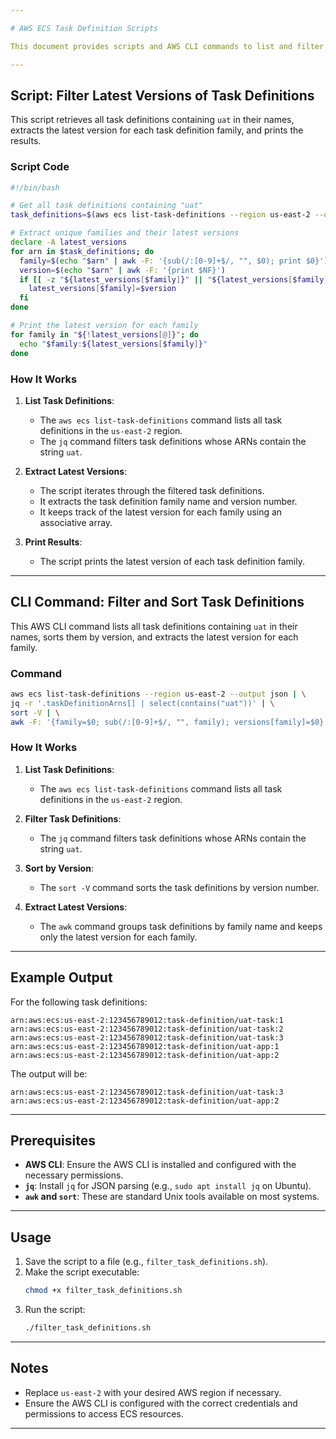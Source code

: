 ```yaml
---

# AWS ECS Task Definition Scripts

This document provides scripts and AWS CLI commands to list and filter AWS ECS task definitions in the `us-east-2` region that contain the string `uat` in their names. It also ensures that only the **latest version** of each task definition family is returned.

---
```


## Script: Filter Latest Versions of Task Definitions

This script retrieves all task definitions containing `uat` in their names, extracts the latest version for each task definition family, and prints the results.

### Script Code

```bash
#!/bin/bash

# Get all task definitions containing "uat"
task_definitions=$(aws ecs list-task-definitions --region us-east-2 --output json | jq -r '.taskDefinitionArns[] | select(contains("uat"))')

# Extract unique families and their latest versions
declare -A latest_versions
for arn in $task_definitions; do
  family=$(echo "$arn" | awk -F: '{sub(/:[0-9]+$/, "", $0); print $0}')
  version=$(echo "$arn" | awk -F: '{print $NF}')
  if [[ -z "${latest_versions[$family]}" || "${latest_versions[$family]}" -lt "$version" ]]; then
    latest_versions[$family]=$version
  fi
done

# Print the latest version for each family
for family in "${!latest_versions[@]}"; do
  echo "$family:${latest_versions[$family]}"
done
```

### How It Works
1. **List Task Definitions**:
   - The `aws ecs list-task-definitions` command lists all task definitions in the `us-east-2` region.
   - The `jq` command filters task definitions whose ARNs contain the string `uat`.

2. **Extract Latest Versions**:
   - The script iterates through the filtered task definitions.
   - It extracts the task definition family name and version number.
   - It keeps track of the latest version for each family using an associative array.

3. **Print Results**:
   - The script prints the latest version of each task definition family.

---

## CLI Command: Filter and Sort Task Definitions

This AWS CLI command lists all task definitions containing `uat` in their names, sorts them by version, and extracts the latest version for each family.

### Command

```bash
aws ecs list-task-definitions --region us-east-2 --output json | \
jq -r '.taskDefinitionArns[] | select(contains("uat"))' | \
sort -V | \
awk -F: '{family=$0; sub(/:[0-9]+$/, "", family); versions[family]=$0} END {for (f in versions) print versions[f]}'
```

### How It Works
1. **List Task Definitions**:
   - The `aws ecs list-task-definitions` command lists all task definitions in the `us-east-2` region.

2. **Filter Task Definitions**:
   - The `jq` command filters task definitions whose ARNs contain the string `uat`.

3. **Sort by Version**:
   - The `sort -V` command sorts the task definitions by version number.

4. **Extract Latest Versions**:
   - The `awk` command groups task definitions by family name and keeps only the latest version for each family.

---

## Example Output

For the following task definitions:
```
arn:aws:ecs:us-east-2:123456789012:task-definition/uat-task:1
arn:aws:ecs:us-east-2:123456789012:task-definition/uat-task:2
arn:aws:ecs:us-east-2:123456789012:task-definition/uat-task:3
arn:aws:ecs:us-east-2:123456789012:task-definition/uat-app:1
arn:aws:ecs:us-east-2:123456789012:task-definition/uat-app:2
```

The output will be:
```
arn:aws:ecs:us-east-2:123456789012:task-definition/uat-task:3
arn:aws:ecs:us-east-2:123456789012:task-definition/uat-app:2
```

---

## Prerequisites
- **AWS CLI**: Ensure the AWS CLI is installed and configured with the necessary permissions.
- **`jq`**: Install `jq` for JSON parsing (e.g., `sudo apt install jq` on Ubuntu).
- **`awk` and `sort`**: These are standard Unix tools available on most systems.

---

## Usage
1. Save the script to a file (e.g., `filter_task_definitions.sh`).
2. Make the script executable:
   ```bash
   chmod +x filter_task_definitions.sh
   ```
3. Run the script:
   ```bash
   ./filter_task_definitions.sh
   ```

---

## Notes
- Replace `us-east-2` with your desired AWS region if necessary.
- Ensure the AWS CLI is configured with the correct credentials and permissions to access ECS resources.

---
